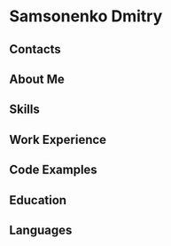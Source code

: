 # Samsonenko Dmitry

## Contacts

## About Me

## Skills

## Work Experience

## Code Examples

## Education

## Languages
